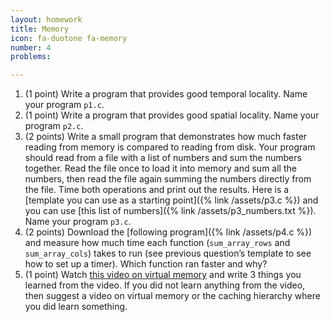 ```yaml
---
layout: homework
title: Memory
icon: fa-duotone fa-memory
number: 4
problems:

---
```


1. (1 point) Write a program that provides good temporal locality. Name your program `p1.c`.
2. (1 point) Write a program that provides good spatial locality. Name your program `p2.c`.
3. (2 points) Write a small program that demonstrates how much faster reading from memory is compared to reading from disk. Your program should read from a file with a list of numbers and sum the numbers together. Read the file once to load it into memory and sum all the numbers, then read the file again summing the numbers directly from the file. Time both operations and print out the results. Here is a [template you can use as a starting point]({% link /assets/p3.c %}) and you can use [this list of numbers]({% link /assets/p3_numbers.txt %}). Name your program `p3.c`.
4. (2 points) Download the [following program]({% link /assets/p4.c %}) and measure how much time each function (`sum_array_rows` and `sum_array_cols`) takes to run (see previous question’s template to see how to set up a timer). Which function ran faster and why?
5. (1 point) Watch [this video on virtual memory](https://www.youtube.com/watch?v=5lFnKYCZT5o) and write 3 things you learned from the video. If you did not learn anything from the video, then suggest a video on virtual memory or the caching hierarchy where you did learn something.